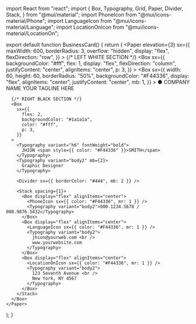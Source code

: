 import React from "react";
import {
  Box,
  Typography,
  Grid,
  Paper,
  Divider,
  Stack,
} from "@mui/material";
import PhoneIcon from "@mui/icons-material/Phone";
import LanguageIcon from "@mui/icons-material/Language";
import LocationOnIcon from "@mui/icons-material/LocationOn";

export default function BusinessCard() {
  return (
    <Paper
      elevation={3}
      sx={{
        maxWidth: 600,
        borderRadius: 3,
        overflow: "hidden",
        display: "flex",
        flexDirection: "row",
      }}
    >
      {/* LEFT WHITE SECTION */}
      <Box
        sx={{
          backgroundColor: "#fff",
          flex: 1,
          display: "flex",
          flexDirection: "column",
          justifyContent: "center",
          alignItems: "center",
          p: 3,
        }}
      >
        <Box
          sx={{
            width: 60,
            height: 60,
            borderRadius: "50%",
            backgroundColor: "#F44336",
            display: "flex",
            alignItems: "center",
            justifyContent: "center",
            mb: 1,
          }}
        >
          <Typography variant="h5" color="#fff">
            ●
          </Typography>
        </Box>
        <Typography variant="h6" fontWeight="bold" color="#F44336">
          COMPANY NAME
        </Typography>
        <Typography variant="body2" color="text.secondary">
          YOUR TAGLINE HERE
        </Typography>
      </Box>

      {/* RIGHT BLACK SECTION */}
      <Box
        sx={{
          flex: 2,
          backgroundColor: "#1a1a1a",
          color: "#fff",
          p: 3,
        }}
      >
        <Typography variant="h6" fontWeight="bold">
          JHION <span style={{ color: "#F44336" }}>SMITH</span>
        </Typography>
        <Typography variant="body2" mb={2}>
          Graphic Designer
        </Typography>

        <Divider sx={{ borderColor: "#444", mb: 2 }} />

        <Stack spacing={1}>
          <Box display="flex" alignItems="center">
            <PhoneIcon sx={{ color: "#F44336", mr: 1 }} />
            <Typography variant="body2">000.1234.5678 / 000.9876.5432</Typography>
          </Box>
          <Box display="flex" alignItems="center">
            <LanguageIcon sx={{ color: "#F44336", mr: 1 }} />
            <Typography variant="body2">
              jhion@yourweb.com <br />
              www.yourwebsite.com
            </Typography>
          </Box>
          <Box display="flex" alignItems="center">
            <LocationOnIcon sx={{ color: "#F44336", mr: 1 }} />
            <Typography variant="body2">
              123 Seventh Avenue <br />
              New York, NY 4567
            </Typography>
          </Box>
        </Stack>
      </Box>
    </Paper>
  );
}
